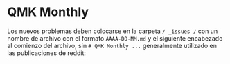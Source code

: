 # QMK Monthly
Los nuevos problemas deben colocarse en la carpeta `/ _issues /` con un nombre de archivo con el formato `AAAA-DD-MM.md` y el siguiente encabezado al comienzo del archivo, sin `# QMK Monthly ...` generalmente utilizado en las publicaciones de reddit:
